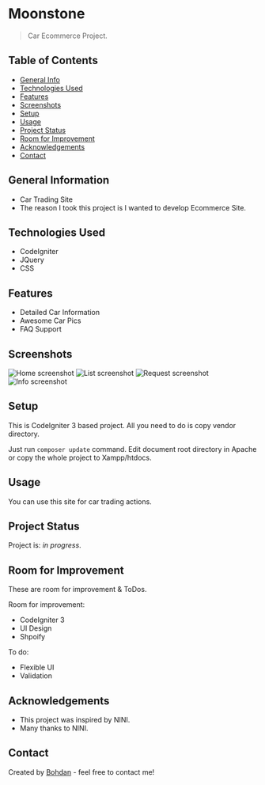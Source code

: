 # Moonstone

> Car Ecommerce Project.

## Table of Contents

- [General Info](#general-information)
- [Technologies Used](#technologies-used)
- [Features](#features)
- [Screenshots](#screenshots)
- [Setup](#setup)
- [Usage](#usage)
- [Project Status](#project-status)
- [Room for Improvement](#room-for-improvement)
- [Acknowledgements](#acknowledgements)
- [Contact](#contact)

## General Information

- Car Trading Site
- The reason I took this project is I wanted to develop Ecommerce Site.

## Technologies Used

- CodeIgniter
- JQuery
- CSS

## Features

- Detailed Car Information
- Awesome Car Pics
- FAQ Support

## Screenshots

![Home screenshot](./img/screenshot-1.png)
![List screenshot](./img/screenshot-2.png)
![Request screenshot](./img/screenshot-3.png)
![Info screenshot](./img/screenshot-4.png)

## Setup

This is CodeIgniter 3 based project. All you need to do is copy vendor directory.

Just run `composer update` command.
Edit document root directory in Apache or copy the whole project to Xampp/htdocs.

## Usage

You can use this site for car trading actions.

## Project Status

Project is: _in progress_.

## Room for Improvement

These are room for improvement & ToDos.

Room for improvement:

- CodeIgniter 3
- UI Design
- Shpoify

To do:

- Flexible UI
- Validation

## Acknowledgements

- This project was inspired by NINI.
- Many thanks to NINI.

## Contact

Created by [Bohdan](https://softdev629.github.io) - feel free to contact me!
